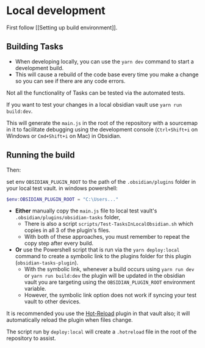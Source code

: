 # Local development

First follow [[Setting up build environment]].

## Building Tasks

- When developing locally, you can use the `yarn dev` command to start a development build.
- This will cause a rebuild of the code base every time you make a change so you can see if there are any code errors.

Not all the functionality of Tasks can be tested via the automated tests.

If you want to test your changes in a local obsidian vault use `yarn run build:dev`.

This will generate the `main.js` in the root of the repository with a sourcemap in it to facilitate
debugging using the development console (`Ctrl+Shift+i` on Windows or `Cmd+Shift+i` on Mac) in Obsidian.

## Running the build

Then:

set env `OBSIDIAN_PLUGIN_ROOT` to the path of the `.obsidian/plugins` folder in your local test vault.
in windows powershell:

```powershell
$env:OBSIDIAN_PLUGIN_ROOT = "C:\Users..."
```

- **Either** manually copy the `main.js` file to local test vault's `.obsidian/plugins/obsidian-tasks` folder,
  - There is also a script `scripts/Test-TasksInLocalObsidian.sh` which copies in all 3 of the plugin's files.
  - With both of these approaches, you must remember to repeat the copy step after every build.
- **Or** use the Powershell script that is run via the `yarn deploy:local` command to create a symbolic link to the plugins folder for this plugin (`obsidian-tasks-plugin`).
  - With the symbolic link, whenever a build occurs using `yarn run dev` or `yarn run build:dev` the plugin will be updated in the obsidian vault you are targeting using the `OBSIDIAN_PLUGIN_ROOT` environment variable.
  - However, the symbolic link option does not work if syncing your test vault to other devices.

It is recommended you use the [Hot-Reload](https://github.com/pjeby/hot-reload) plugin in that vault also;
it will automatically reload the plugin when files change.

The script run by `deploy:local` will create a `.hotreload` file in the root of the repository to assist.
